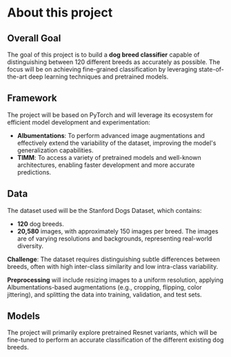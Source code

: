 # About this project

## Overall Goal
The goal of this project is to build a **dog breed classifier** capable of distinguishing between 120 different breeds as accurately as possible. The focus will be on achieving fine-grained classification by leveraging state-of-the-art deep learning techniques and pretrained models.

## Framework
The project will be based on PyTorch and will leverage its ecosystem for efficient model development and experimentation:

- **Albumentations**: To perform advanced image augmentations and effectively extend the variability of the dataset, improving the model's generalization capabilities.
- **TIMM**: To access a variety of pretrained models and well-known architectures, enabling faster development and more accurate predictions.

## Data
The dataset used will be the Stanford Dogs Dataset, which contains:

- **120** dog breeds.
- **20,580** images, with approximately 150 images per breed. The images are of varying resolutions and backgrounds, representing real-world diversity.

**Challenge**: The dataset requires distinguishing subtle differences between breeds, often with high inter-class similarity and low intra-class variability.

**Preprocessing** will include resizing images to a uniform resolution, applying Albumentations-based augmentations (e.g., cropping, flipping, color jittering), and splitting the data into training, validation, and test sets.

## Models
The project will primarily explore pretrained Resnet variants, which will be fine-tuned to perform an accurate classification of the different existing dog breeds.
